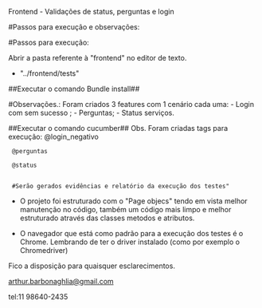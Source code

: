 
Frontend - Validações de status, perguntas e login

#Passos para execução e observações:

#Passos para execução:


Abrir a pasta referente à "frontend" no editor de texto.
  - "../frontend/tests"

  ##Executar o comando Bundle install##

  #Observações.:
  Foram criados 3 features com 1 cenário cada uma:
     - Login com sem sucesso  ;
     - Perguntas;
     - Status serviços.

##Executar o comando cucumber##
Obs. Foram criadas tags para execução:
     @login_negativo

     @perguntas

     @status

     
     #Serão gerados evidências e relatório da execução dos testes"     
     
  - O projeto foi estruturado com o "Page objecs" tendo em vista melhor manutenção no código, também um código mais limpo e melhor estruturado através das classes metodos e atributos.
  
   - O navegador que está como padrão para a execução dos testes é o Chrome. Lembrando de ter o driver instalado (como por exemplo o Chromedriver)
   
        
 Fico a disposição para quaisquer esclarecimentos.
 
 arthur.barbonaghlia@gmail.com
 
 tel:11 98640-2435
    
    
   
   



